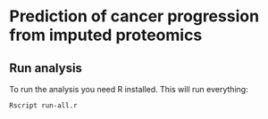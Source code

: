 # Prediction of cancer progression from imputed proteomics

## Run analysis

To run the analysis you need R installed. This will run everything:

```bash
Rscript run-all.r
```

